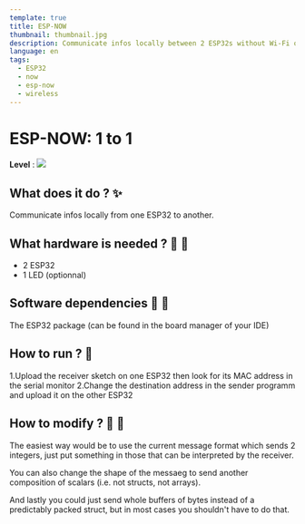 ```yaml
---
template: true
title: ESP-NOW
thumbnail: thumbnail.jpg
description: Communicate infos locally between 2 ESP32s without Wi-Fi or Bluetooth
language: en
tags:
  - ESP32
  - now
  - esp-now
  - wireless
---
```


# ESP-NOW: 1 to 1

**Level** : ![](https://img.shields.io/badge/Level-Intermediate-yellow)

## What does it do ? ✨

Communicate infos locally from one ESP32 to another.

## What hardware is needed ? 💾 🔌

- 2 ESP32
- 1 LED (optionnal)

## Software dependencies 🌈 📂

The ESP32 package (can be found in the board manager of your IDE)

## How to run ? 🚀

1.Upload the receiver sketch on one ESP32 then look for its MAC address in the serial monitor
2.Change the destination address in the sender programm and upload it on the other ESP32

## How to modify ? 🔩 🔨

The easiest way would be to use the current message format which sends 2 integers, just put something in those that can be interpreted by the receiver.

You can also change the shape of the messaeg to send another composition of scalars (i.e. not structs, not arrays).

And lastly you could just send whole buffers of bytes instead of a predictably packed struct, but in most cases you shouldn't have to do that.
